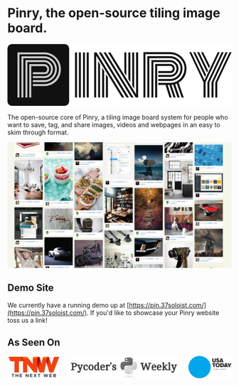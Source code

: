 # Pinry, the open-source tiling image board.

![Pinry](imgs/logo-dark.png)

The open-source core of Pinry, a tiling image board system for people who want
to save, tag, and share images, videos and webpages in an easy to skim through
format.

![Home](imgs/screenshot.png)

## Demo Site

We currently have a running demo up at
[https://pin.37soloist.com/](https://pin.37soloist.com/). If you'd like to
showcase your Pinry website toss us a link!

## As Seen On

<p style="display: flex; justify-content: space-between;">
    <a href="http://thenextweb.com/apps/2012/04/27/pinry-is-a-self-hosted-version-of-pinterest-that-gives-you-full-control-of-your-pins/"
       target="_blank">
        <img src="imgs/tnw.png" alt="The Next Web" height="50" />
    </a>
    <a href="http://us4.campaign-archive1.com/?u=9735795484d2e4c204da82a29&id=4f9b37c501"
       target="_blank">
        <img src="imgs/pycoder.jpg" alt="Pycoder's Weekly" height="50" />
    </a>
    <a href="http://usatoday30.usatoday.com/tech/products/story/2012-04-27/pinterest-pinry-private-pinning/54584308/1"
       target="_blank">
        <img src="imgs/usa-today.png" alt="USA Today" height="50" />
    </a>
</p>
